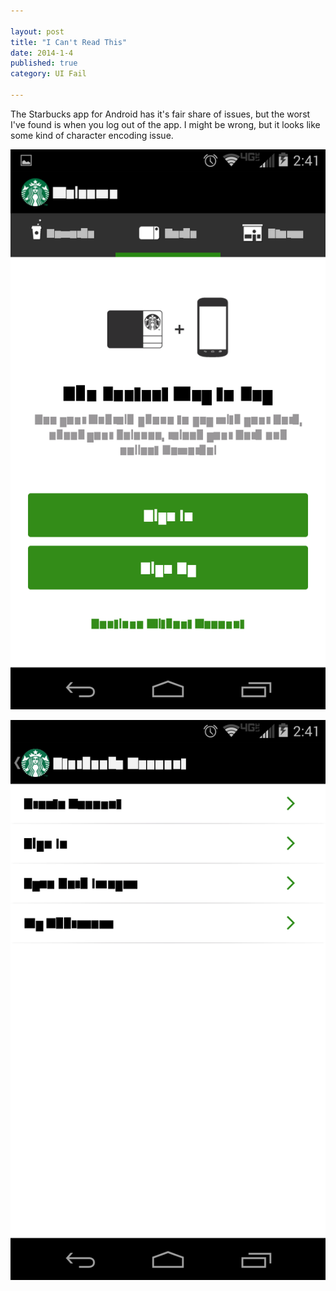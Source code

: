 ```yaml
---

layout: post
title: "I Can't Read This"
date: 2014-1-4
published: true
category: UI Fail

---
```


The Starbucks app for Android has it's fair share of issues, but the worst I've found is when you log out of the app. I might be wrong, but it looks like some kind of character encoding issue.

<a href="/assets/2014/1/starbucks-shot-1.png"><img src="/assets/2014/01/starbucks-shot-1.png" class="img-responsive" alt="I can't read this, Starbucks" /></a>

<a href="/assets/2014/1/starbucks-shot-2.png"><img src="/assets/2014/01/starbucks-shot-2.png" class="img-responsive" alt="I can't read this either, Starbucks" /></a>